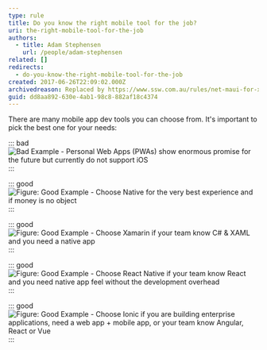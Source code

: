 ```yaml
---
type: rule
title: Do you know the right mobile tool for the job?
uri: the-right-mobile-tool-for-the-job
authors:
  - title: Adam Stephensen
    url: /people/adam-stephensen
related: []
redirects:
  - do-you-know-the-right-mobile-tool-for-the-job
created: 2017-06-26T22:09:02.000Z
archivedreason: Replaced by https://www.ssw.com.au/rules/net-maui-for-xplat-ui
guid: dd8aa892-630e-4ab1-98c8-882af18c4374
---
```


There are many mobile app dev tools you can choose from. It's important to pick the best one for your needs:

<!--endintro-->


::: bad  
![Bad Example - Personal Web Apps (PWAs) show enormous promise for the future but currently do not support iOS](pwa.png)  
:::


::: good  
![Figure: Good Example - Choose Native for the very best experience and if money is no object](native.png)  
:::


::: good  
![Figure: Good Example - Choose Xamarin if your team know C# & XAML and you need a native app](xamarin.png)  
:::


::: good  
![Figure: Good Example - Choose React Native if your team know React and you need native app feel without the development overhead](reactnative.png)  
:::


::: good  
![Figure: Good Example - Choose Ionic if you are building enterprise applications, need a web app + mobile app, or your team know Angular, React or Vue](ionic.png)  
:::
